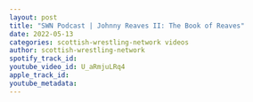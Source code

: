 ```yaml
---
layout: post
title: "SWN Podcast | Johnny Reaves II: The Book of Reaves"
date: 2022-05-13
categories: scottish-wrestling-network videos
author: scottish-wrestling-network
spotify_track_id: 
youtube_video_id: U_aRmjuLRq4
apple_track_id: 
youtube_metadata: 
---
```

